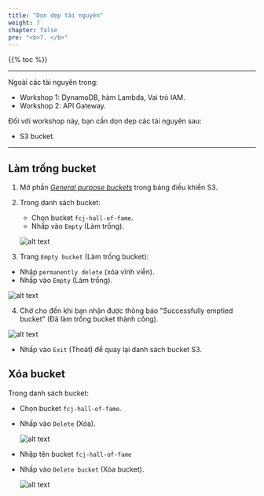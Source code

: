 ```yaml
---
title: "Dọn dẹp tài nguyên"
weight: 7
chapter: false
pre: "<b>7. </b>"
---
```


{{% toc %}}

---

Ngoài các tài nguyên trong:

- Workshop 1: DynamoDB, hàm Lambda, Vai trò IAM.
- Workshop 2: API Gateway.

Đối với workshop này, bạn cần dọn dẹp các tài nguyên sau:

- S3 bucket.

---

## Làm trống bucket

1. Mở phần [_General purpose buckets_](https://console.aws.amazon.com/s3/buckets) trong bảng điều khiển S3.
2. Trong danh sách bucket:

   - Chọn bucket `fcj-hall-of-fame`.
   - Nhấp vào `Empty` (Làm trống).

   ![alt text](/images/workshop-3/clean-up--list-buckets.png)

3. Trang `Empty bucket` (Làm trống bucket):

- Nhập `permanently delete` (xóa vĩnh viễn).
- Nhấp vào `Empty` (Làm trống).

![alt text](/images/workshop-3/clean-up--empty-bucket.png)

4. Chờ cho đến khi bạn nhận được thông báo "Successfully emptied bucket" (Đã làm trống bucket thành công).

![alt text](/images/workshop-3/clean-up--empty-bucket-succeed.png)

- Nhấp vào `Exit` (Thoát) để quay lại danh sách bucket S3.

## Xóa bucket

Trong danh sách bucket:

- Chọn bucket `fcj-hall-of-fame`.
- Nhấp vào `Delete` (Xóa).

  ![alt text](/images/workshop-3/clean-up--delete-bucket.png)

- Nhập tên bucket `fcj-hall-of-fame`
- Nhấp vào `Delete bucket` (Xóa bucket).

  ![alt text](/images/workshop-3/clean-up--delete-bucket-confirm.png)
